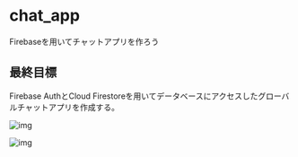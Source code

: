 # chat_app

Firebaseを用いてチャットアプリを作ろう

## 最終目標

Firebase AuthとCloud Firestoreを用いてデータベースにアクセスしたグローバルチャットアプリを作成する。

![img](https://user-images.githubusercontent.com/92580123/178930135-beba41b5-1133-4a8e-a7b6-507faced6adf.png)

![img](https://user-images.githubusercontent.com/92580123/178929752-0ca07c7e-372b-4c72-836f-aa78f0d2f584.png)

